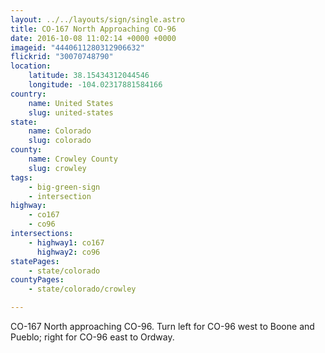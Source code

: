 ```yaml
---
layout: ../../layouts/sign/single.astro
title: CO-167 North Approaching CO-96
date: 2016-10-08 11:02:14 +0000 +0000
imageid: "4440611280312906632"
flickrid: "30070748790"
location:
    latitude: 38.15434312044546
    longitude: -104.02317881584166
country:
    name: United States
    slug: united-states
state:
    name: Colorado
    slug: colorado
county:
    name: Crowley County
    slug: crowley
tags:
    - big-green-sign
    - intersection
highway:
    - co167
    - co96
intersections:
    - highway1: co167
      highway2: co96
statePages:
    - state/colorado
countyPages:
    - state/colorado/crowley

---
```

CO-167 North approaching CO-96.  Turn left for CO-96 west to Boone and Pueblo; right for CO-96 east to Ordway.